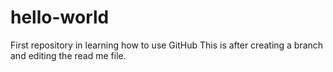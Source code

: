# hello-world
First repository in learning how to use GitHub
This is after creating a branch and editing the read me file. 
